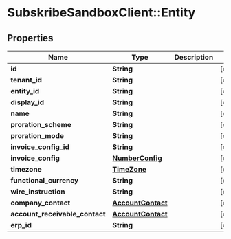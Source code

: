 # SubskribeSandboxClient::Entity

## Properties
Name | Type | Description | Notes
------------ | ------------- | ------------- | -------------
**id** | **String** |  | [optional] 
**tenant_id** | **String** |  | [optional] 
**entity_id** | **String** |  | [optional] 
**display_id** | **String** |  | [optional] 
**name** | **String** |  | [optional] 
**proration_scheme** | **String** |  | [optional] 
**proration_mode** | **String** |  | [optional] 
**invoice_config_id** | **String** |  | [optional] 
**invoice_config** | [**NumberConfig**](NumberConfig.md) |  | [optional] 
**timezone** | [**TimeZone**](TimeZone.md) |  | [optional] 
**functional_currency** | **String** |  | [optional] 
**wire_instruction** | **String** |  | [optional] 
**company_contact** | [**AccountContact**](AccountContact.md) |  | [optional] 
**account_receivable_contact** | [**AccountContact**](AccountContact.md) |  | [optional] 
**erp_id** | **String** |  | [optional] 


